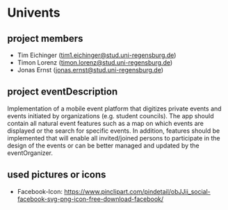 # Univents
## project members
* Tim Eichinger (tim1.eichinger@stud.uni-regensburg.de)
* Timon Lorenz (timon.lorenz@stud.uni-regensburg.de)
* Jonas Ernst (jonas.ernst@stud.uni-regensburg.de)

## project eventDescription
Implementation of a mobile event platform that digitizes private events and events initiated by organizations (e.g. student councils). The app should contain all natural event features such as a map on which events are displayed or the search for specific events. In addition, features should be implemented that will enable all invited/joined persons to participate in the design of the events or can be better managed and updated by the eventOrganizer.

## used pictures or icons
* Facebook-Icon: https://www.pinclipart.com/pindetail/obJJii_social-facebook-svg-png-icon-free-download-facebook/
